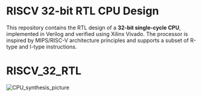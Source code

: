 # RISCV 32-bit RTL CPU Design

This repository contains the RTL design of a **32-bit single-cycle CPU**, implemented in Verilog and verified using Xilinx Vivado. The processor is inspired by MIPS/RISC-V architecture principles and supports a subset of R-type and I-type instructions.

# RISCV_32_RTL

![CPU_synthesis_picture](https://github.com/user-attachments/assets/47b53ce0-1d1e-4cbc-953d-b07b1fb17403)
